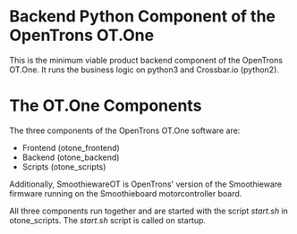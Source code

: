 # Backend Python Component of the OpenTrons OT.One

This is the minimum viable product backend component of the OpenTrons OT.One. It runs the business logic on python3 and Crossbar.io (python2).

# The OT.One Components

The three components of the OpenTrons OT.One software are:
* Frontend (otone_frontend)
* Backend (otone_backend)
* Scripts (otone_scripts)

Additionally, SmoothiewareOT is OpenTrons' version of the Smoothieware firmware running on the Smoothieboard motorcontroller board.

All three components run together and are started with the script *start.sh* in otone_scripts. The *start.sh* script is called on startup.

